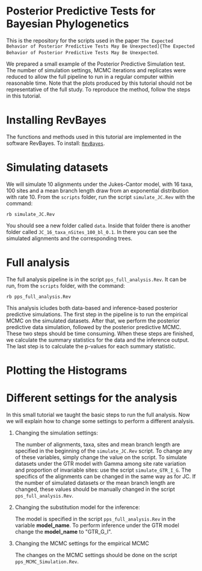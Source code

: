 Posterior Predictive Tests for Bayesian Phylogenetics
==========================

This is the repository for the scripts used in the paper `The Expected Behavior of Posterior Predictive Tests May Be Unexpected]{The Expected Behavior of Posterior Predictive Tests May Be Unexpected`.

We prepared a small example of the Posterior Predictive Simulation test. The number of simulation settings, MCMC iterations and replicates were reduced to allow the full pipeline to run in a regular computer within reasonable time. Note that the plots produced by this tutorial should not be representative of the full study.
To reproduce the method, follow the steps in this tutorial.


Installing RevBayes
=================

The functions and methods used in this tutorial are implemented in the software RevBayes.
To install: [`RevBayes`](https://revbayes.github.io/).

Simulating datasets
=================

We will simulate 10 alignments under the Jukes-Cantor model, with 16 taxa, 100 sites and a mean branch length draw from an exponential distribution with rate 10.
From the `scripts` folder, run the script `simulate_JC.Rev` with the command:

	rb simulate_JC.Rev

You should see a new folder called `data`. Inside that folder there is another folder called `JC_16_taxa_nSites_100_bl_0.1`. In there you can see the simulated alignments and the corresponding trees.

Full analysis
=================

The full analysis pipeline is in the script `pps_full_analysis.Rev`. It can be run, from the `scripts` folder, with the command:

	rb pps_full_analysis.Rev

This analysis icludes both data-based and inference-based posterior predictive simulations.
The first step in the pipeline is to run the empirical MCMC on the simulated datasets. After that, we perform the posterior predictive data simulation, followed by the posterior predictive MCMC.
These two steps should be time consuming.
When these steps are finished, we calculate the summary statistics for the data and the inference output.
The last step is to calculate the p-values for each summary statistic.

Plotting the Histograms
=================


Different settings for the analysis
=================

In this small tutorial we taught the basic steps to run the full analysis. Now we will explain how to change some settings to perform a different analysis.

1. Changing the simulation settings:

	The number of alignments, taxa, sites and mean branch length are specified in the beginning of the `simulate_JC.Rev` script. To change any of these variables, simply change the value on the script.
	To simulate datasets under the GTR model with Gamma among site rate variation and proportion of invariable sites: use the script `simulate_GTR_I_G`. The specifics of the alignments can be changed in the same way as for JC.
	If the number of simulated datasets or the mean branch length are changed, these values should be manually changed in the script `pps_full_analysis.Rev`.

2. Changing the substitution model for the inference:

	The model is specified in the script `pps_full_analysis.Rev` in the variable **model_name**. To perform inference under the GTR model change the **model_name** to "GTR_G_I".

3. Changing the MCMC settings for the empirical MCMC

	The changes on the MCMC settings should be done on the script `pps_MCMC_Simulation.Rev`. 

	   


